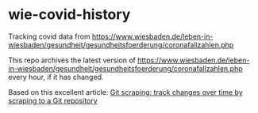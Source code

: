 # wie-covid-history

Tracking covid data from https://www.wiesbaden.de/leben-in-wiesbaden/gesundheit/gesundheitsfoerderung/coronafallzahlen.php

This repo archives the latest version of https://www.wiesbaden.de/leben-in-wiesbaden/gesundheit/gesundheitsfoerderung/coronafallzahlen.php every hour, if it has changed.

Based on this excellent article: [Git scraping: track changes over time by scraping to a Git repository](https://simonwillison.net/2020/Oct/9/git-scraping/)
